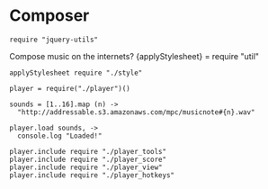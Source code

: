 Composer
========

    require "jquery-utils"

Compose music on the internets?
    {applyStylesheet} = require "util"

    applyStylesheet require "./style"

    player = require("./player")()

    sounds = [1..16].map (n) ->
      "http://addressable.s3.amazonaws.com/mpc/musicnote#{n}.wav"

    player.load sounds, ->
      console.log "Loaded!"

    player.include require "./player_tools"
    player.include require "./player_score"
    player.include require "./player_view"
    player.include require "./player_hotkeys"
